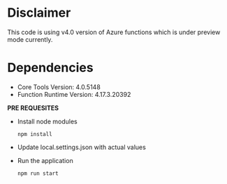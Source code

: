 # Disclaimer
This code is using v4.0 version of Azure functions which is under preview mode currently.

# Dependencies
* Core Tools Version: 4.0.5148
* Function Runtime Version: 4.17.3.20392

**PRE REQUESITES**
* Install node modules 
    ```
    npm install
    ```

* Update local.settings.json with actual values
* Run the application
    ```
    npm run start
    ```